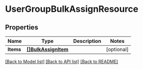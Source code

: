 # UserGroupBulkAssignResource

## Properties
Name | Type | Description | Notes
------------ | ------------- | ------------- | -------------
**Items** | [**[]BulkAssignItem**](BulkAssignItem.md) |  | [optional] 

[[Back to Model list]](../README.md#documentation-for-models) [[Back to API list]](../README.md#documentation-for-api-endpoints) [[Back to README]](../README.md)


